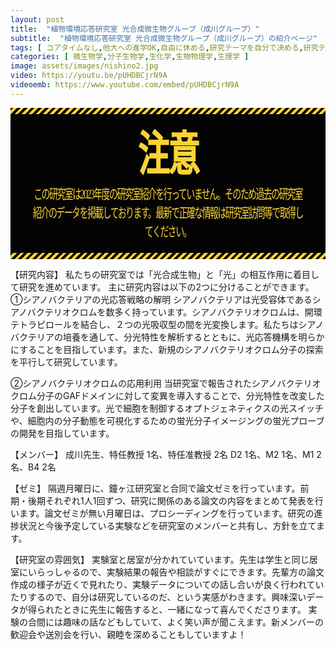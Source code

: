 ```yaml
---
layout: post
title:  "植物環境応答研究室 光合成微生物グループ（成川グループ）"
subtitle:  "植物環境応答研究室 光合成微生物グループ（成川グループ）の紹介ページ"
tags: [ コアタイムなし,他大への進学OK,自由に休める,研究テーマを自分で決める,研究テーマが与えられる ]
categories: [ 微生物学,分子生物学,生化学,生物物理学,生理学 ]
image: assets/images/nishino2.jpg
video: https://youtu.be/pUHDBCjrN9A
videoemb: https://www.youtube.com/embed/pUHDBCjrN9A
---
```


<style>
/* ======================================================================
                          注意                                         
====================================================================== */

.box-alert {
  position: relative;
  padding: 2rem;
  background-color: #040404;
}

.box-alert::before,
.box-alert::after {
  position: absolute;
  height: 10px;
  width: 100%;
  content: '';
}

.box-alert::before {
  top: 0;
  left: 0;
}

.box-alert::after {
  bottom: 0;
  left: 0;
}

.box-alert i {
  margin-right: 0.5rem;
}

.box-alert>a {
  cursor: pointer;
  margin-left: auto;
}

.alert-title,
.box-alert p {
  font-family: 'EVA-マティス-クラシック', 'Noto Serif JP', serif;
  text-align: center;
  transform: scaleY(1.5);
  letter-spacing: -0.1rem;
}

.alert-title {
  font-size: 50px;
  font-weight: 900;
  margin-bottom: 2rem;
}

.box-alert-attention {
  color: #FAD333;
}

.box-alert-attention::before,
.box-alert-attention::after {
  background: repeating-linear-gradient(-45deg, transparent 0 4px, #FAD333 4px 8px);
}
</style>

<!-- ここからMarkdownの内容を記述 -->
<div class="box-alert box-alert-attention">
  <div class="alert-title">注意</div>
  <p>この研究室は2023年度の研究室紹介を行っていません。そのため過去の研究室紹介のデータを掲載しております。最新で正確な情報は研究室訪問等で取得してください。</p>
  <!-- その他の内容をここに追加 -->
</div>

【研究内容】
私たちの研究室では「光合成生物」と「光」の相互作用に着目して研究を進めています。
主に研究内容は以下の2つに分けることができます。
①シアノバクテリアの光応答戦略の解明
シアノバクテリアは光受容体であるシアノバクテリオクロムを数多く持っています。シアノバクテリオクロムは、開環テトラピロールを結合し、２つの光吸収型の間を光変換します。私たちはシアノバクテリアの培養を通して、分光特性を解析するとともに、光応答機構を明らかにすることを目指しています。また、新規のシアノバクテリオクロム分子の探索を平行して研究しています。

②シアノバクテリオクロムの応用利用
当研究室で報告されたシアノバクテリオクロム分子のGAFドメインに対して変異を導入することで、分光特性を改変した分子を創出しています。光で細胞を制御するオプトジェネティクスの光スイッチや、細胞内の分子動態を可視化するための蛍光分子イメージングの蛍光プローブの開発を目指しています。

【メンバー】
成川先生、特任教授 1名、特任准教授 2名
D2 1名、M2 1名、M1 2名、B4 2名

【ゼミ】
隔週月曜日に、鐘ヶ江研究室と合同で論文ゼミを行っています。前期・後期それぞれ1人1回ずつ、研究に関係のある論文の内容をまとめて発表を行います。論文ゼミが無い月曜日は、プロシーディングを行っています。研究の進捗状況と今後予定している実験などを研究室のメンバーと共有し、方針を立てます。

【研究室の雰囲気】
実験室と居室が分かれていています。先生は学生と同じ居室にいらっしゃるので、実験結果の報告や相談がすぐにできます。先輩方の論文作成の様子が近くで見れたり、実験データについての話し合いが良く行われていたりするので、自分は研究しているのだ、という実感がわきます。興味深いデータが得られたときに先生に報告すると、一緒になって喜んでくださります。
実験の合間には趣味の話などもしていて、よく笑い声が聞こえます。新メンバーの歓迎会や送別会を行い、親睦を深めることもしていますよ！
